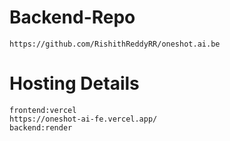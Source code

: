 # Backend-Repo
    https://github.com/RishithReddyRR/oneshot.ai.be

# Hosting Details
    frontend:vercel
    https://oneshot-ai-fe.vercel.app/
    backend:render